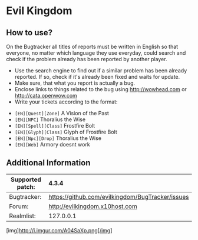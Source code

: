 Evil Kingdom
================================

How to use?
-------------------------
On the Bugtracker all titles of reports must be written in English so that everyone, no matter which language they use everyday, could search and check if the problem already has been reported by another player. 

 - Use the search engine to find out if a similar problem has been already reported. If so, check if it's already been fixed and waits for update.
 - Make sure, that what you report is actually a bug.
 - Enclose links to things related to the bug using http://wowhead.com or http://cata.openwow.com
 - Write your tickets according to the format:<br>
  * `[EN][Quest][Zone]` A Vision of the Past<br>
  * `[EN][NPC]` Thoralius the Wise<br>
  * `[EN][Spell][Class]` Frostfire Bolt<br>
  * `[EN][Glyph][Class]` Glyph of Frostfire Bolt<br>
  * `[EN][Npc][Drop]` Thoralius the Wise<br>
  * `[EN][Web]` Armory doesnt work



Additional Information
-------------------------

| Supported patch:  | 4.3.4                                            |
|-------------------|:-------------------------------------------------|
| Bugtracker:       | https://github.com/evilkingdom/BugTracker/issues |
| Forum:            | http://evilkingdom.x10host.com                   |
| Realmlist:        | 127.0.0.1                                        |


[img]http://i.imgur.com/A04SaXp.png[/img]

